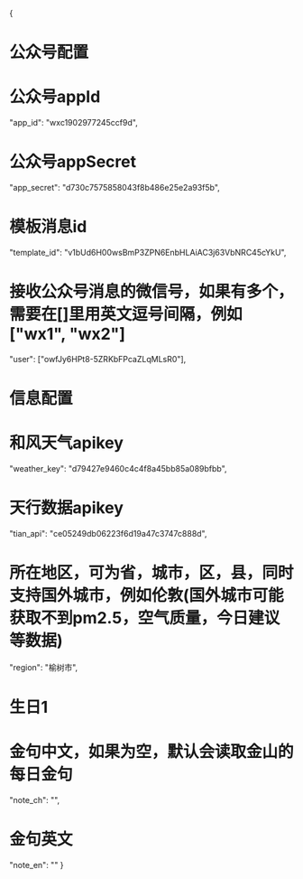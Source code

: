{
# 公众号配置
# 公众号appId
"app_id": "wxc1902977245ccf9d",
# 公众号appSecret
"app_secret": "d730c7575858043f8b486e25e2a93f5b",
# 模板消息id
"template_id": "v1bUd6H00wsBmP3ZPN6EnbHLAiAC3j63VbNRC45cYkU",
# 接收公众号消息的微信号，如果有多个，需要在[]里用英文逗号间隔，例如["wx1", "wx2"]
"user": ["owfJy6HPt8-5ZRKbFPcaZLqMLsR0"],

# 信息配置
# 和风天气apikey
"weather_key": "d79427e9460c4c4f8a45bb85a089bfbb",
# 天行数据apikey
"tian_api": "ce05249db06223f6d19a47c3747c888d",
# 所在地区，可为省，城市，区，县，同时支持国外城市，例如伦敦(国外城市可能获取不到pm2.5，空气质量，今日建议等数据)
"region": "榆树市",
# 生日1
# 金句中文，如果为空，默认会读取金山的每日金句
"note_ch": "",
# 金句英文
"note_en": ""
}
